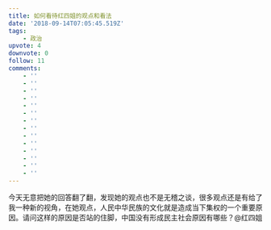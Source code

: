 ```yaml
---
title: 如何看待红四姐的观点和看法
date: '2018-09-14T07:05:45.519Z'
tags:
    - 政治
upvote: 4
downvote: 0
follow: 11
comments:
    - ''
    - ''
    - ''
    - ''
    - ''
    - ''
    - ''
    - ''
    - ''
    - ''
    - ''
    - ''
    - ''
    - ''
---
```


今天无意把她的回答翻了翻，发现她的观点也不是无稽之谈，很多观点还是有给了我一种新的视角，在她观点，人民中华民族的文化就是造成当下集权的一个重要原因。请问这样的原因是否站的住脚，中国没有形成民主社会原因有哪些？@红四姐
